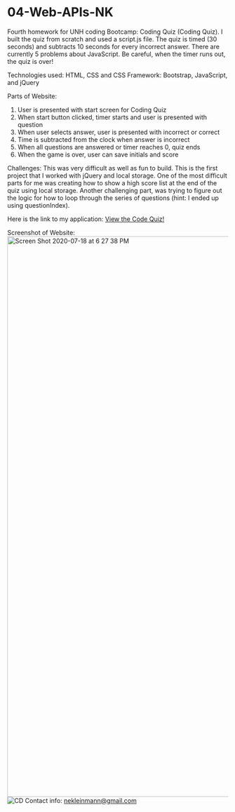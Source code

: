 # 04-Web-APIs-NK

Fourth homework for UNH coding Bootcamp: Coding Quiz (Coding Quiz).  I built the quiz from scratch and used a script.js file.  The quiz is timed (30 seconds) and subtracts 10 seconds for every incorrect answer.  There are currently 5 problems about JavaScript.  Be careful, when the timer runs out, the quiz is over!

Technologies used: HTML, CSS and CSS Framework: Bootstrap, JavaScript, and jQuery

Parts of Website:

1. User is presented with start screen for Coding Quiz
2. When start button clicked, timer starts and user is presented with question
3. When user selects answer, user is presented with incorrect or correct
4. Time is subtracted from the clock when answer is incorrect
5. When all questions are answered or timer reaches 0, quiz ends
6. When the game is over, user can save initials and score

Challenges: This was very difficult as well as fun to build.  This is the first project that I worked with jQuery and local storage.  One of the most difficult parts for me was creating how to show a high score list at the end of the quiz using local storage.  Another challenging part, was trying to figure out the logic for how to loop through the series of questions (hint: I ended up using questionIndex).  

Here is the link to my application: [View the Code Quiz!](https://nkleinmann.github.io/04-Web-APIs-NK/?)

Screenshot of Website:
<img width="1278" alt="Screen Shot 2020-07-18 at 6 27 38 PM" src="https://user-images.githubusercontent.com/65608809/87863157-33030e80-c926-11ea-84af-832a64c2c0c7.png">
![CD](https://user-images.githubusercontent.com/65608809/90304337-a8f68900-de84-11ea-9103-5f0ba446d379.jpg)
Contact info: nekleinmann@gmail.com